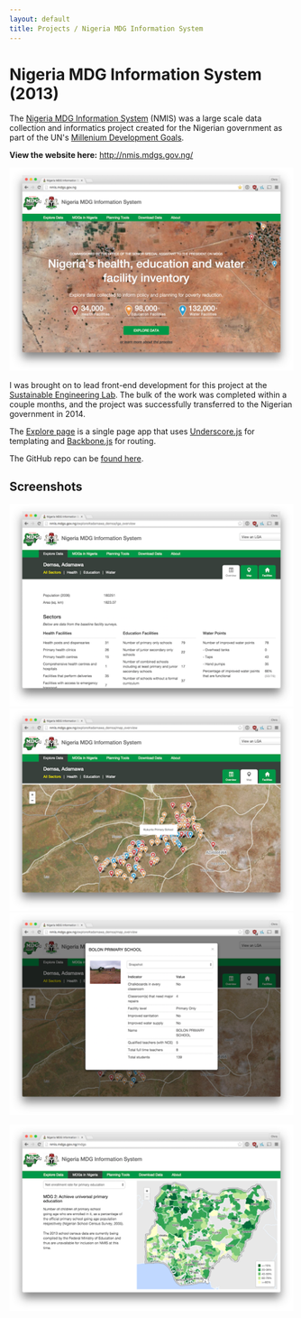 ```yaml
---
layout: default
title: Projects / Nigeria MDG Information System
---
```


# Nigeria MDG Information System (2013)

The [Nigeria MDG Information System](http://nmis.mdgs.gov.ng/) (NMIS) was a large scale data collection and informatics project created for the Nigerian government as part of the UN's [Millenium Development Goals](https://en.wikipedia.org/wiki/Millennium_Development_Goals). 

**View the website here:** <http://nmis.mdgs.gov.ng/>

![](/images/projects_nmis1.png)

I was brought on to lead front-end development for this project at the [Sustainable Engineering Lab](http://sel.columbia.edu/). The bulk of the work was completed within a couple months, and the project was successfully transferred to the Nigerian government in 2014.

The [Explore page](http://nmis.mdgs.gov.ng/explore) is a single page app that uses [Underscore.js](http://underscorejs.org/) for templating and [Backbone.js](http://backbonejs.org/) for routing.

The GitHub repo can be [found here](https://github.com/SEL-Columbia/nmis).


## Screenshots

![](/images/projects_nmis2.png)
![](/images/projects_nmis3.png)
![](/images/projects_nmis4.png)

![](/images/projects_nmis5.png)
